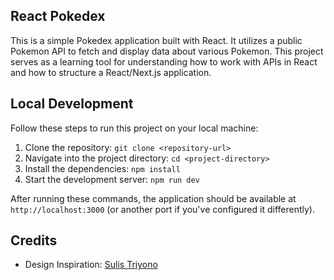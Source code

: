## React Pokedex 

This is a simple Pokedex application built with React. It utilizes a public Pokemon API to fetch and display data about various Pokemon. This project serves as a learning tool for understanding how to work with APIs in React and how to structure a React/Next.js application.

## Local Development
Follow these steps to run this project on your local machine:

1. Clone the repository: `git clone <repository-url>`
2. Navigate into the project directory: `cd <project-directory>`
3. Install the dependencies: `npm install`
4. Start the development server: `npm run dev`

After running these commands, the application should be available at `http://localhost:3000` (or another port if you've configured it differently).

## Credits
- Design Inspiration: [Sulis Triyono](https://dribbble.com/shots/16833947-Mobile-Pokedex-App-Design-Exploration)